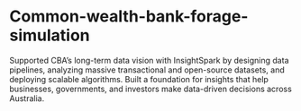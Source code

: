 # Common-wealth-bank-forage-simulation
Supported CBA’s long-term data vision with InsightSpark by designing data pipelines, analyzing massive transactional and open-source datasets, and deploying scalable algorithms. Built a foundation for insights that help businesses, governments, and investors make data-driven decisions across Australia.
